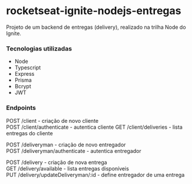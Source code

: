 # rocketseat-ignite-nodejs-entregas

Projeto de um backend de entregas (delivery), realizado na trilha Node do Ignite.

### Tecnologias utilizadas

* Node
* Typescript
* Express
* Prisma
* Bcrypt
* JWT

### Endpoints

POST /client - criação de novo cliente  
POST /client/authenticate - autentica cliente
GET /client/deliveries - lista entregas do cliente

POST /deliveryman - criação de novo entregador  
POST /deliveryman/authenticate - autentica entregador  

POST /delivery - criação de nova entrega  
GET /delivery/available - lista entregas disponíveis  
PUT /delivery/updateDeliveryman/:id - define entregador de uma entrega  
